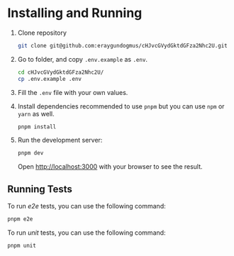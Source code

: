 # Installing and Running

1. Clone repository

   ```bash
   git clone git@github.com:eraygundogmus/cHJvcGVydGktdGFza2Nhc2U.git
   ```

2. Go to folder, and copy `.env.example` as `.env`.

   ```bash
   cd cHJvcGVydGktdGFza2Nhc2U/
   cp .env.example .env
   ```

3. Fill the `.env` file with your own values.
4. Install dependencies recommended to use `pnpm` but you can use `npm` or `yarn` as well.

   ```bash
   pnpm install
   ```

5. Run the development server:

   ```bash
   pnpm dev
   ```

   Open [http://localhost:3000](http://localhost:3000) with your browser to see the result.

## Running Tests

To run _e2e_ tests, you can use the following command:

```bash
pnpm e2e
```

To run _unit_ tests, you can use the following command:

```bash
pnpm unit
```
